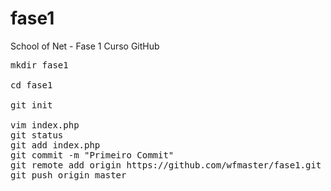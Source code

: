 # fase1
School of Net - Fase 1 Curso GitHub

<pre>
mkdir fase1<br>
cd fase1<br>
git init<br>
vim index.php
git status
git add index.php
git commit -m "Primeiro Commit"
git remote add origin https://github.com/wfmaster/fase1.git
git push origin master
</pre>
